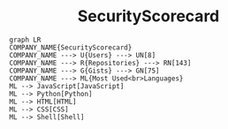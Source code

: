 <h1 align="center">SecurityScorecard</h1>

```mermaid
graph LR
COMPANY_NAME{SecurityScorecard}
COMPANY_NAME ---> U{Users} ---> UN[8]
COMPANY_NAME ---> R{Repositories} ---> RN[143]
COMPANY_NAME ---> G{Gists} ---> GN[75]
COMPANY_NAME ---> ML{Most Used<br>Languages}
ML --> JavaScript[JavaScript]
ML --> Python[Python]
ML --> HTML[HTML]
ML --> CSS[CSS]
ML --> Shell[Shell]
```
